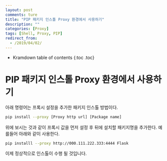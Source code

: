 ```yaml
---
layout: post
comments: ture
title: "PIP 패키지 인스톨 Proxy 환경에서 사용하기"
description: ""
categories: [Proxy]
tags: [Shell, Proxy, PIP]
redirect_from:
  - /2019/04/02/
---
```


* Kramdown table of contents
{:toc .toc}

# PIP 패키지 인스톨 Proxy 환경에서 사용하기

아래 명령어는 프록시 설정을 추가한 패키지 인스톨 방법이다.

``` bash
pip install --proxy [Proxy http url] [Package name]
```

위에 보시는 것과 같이 프록시 값을 먼저 설정 후 뒤에 설치할 패키지명을 추가한다. 예를들어 아래와 같이 사용한다.

```bash
pip installl --proxy http://000.111.222.333:4444 Flask
```

이제 정상적으로 인스톨이 수행 될 것입니다.